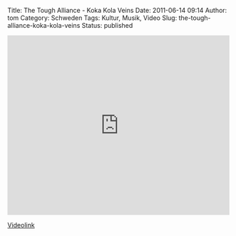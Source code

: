 Title: The Tough Alliance - Koka Kola Veins
Date: 2011-06-14 09:14
Author: tom
Category: Schweden
Tags: Kultur, Musik, Video
Slug: the-tough-alliance-koka-kola-veins
Status: published

<iframe width="498" height="403" src="http://www.youtube.com/embed/UYOrUzN35Z8" frameborder="0" allowfullscreen></iframe>

[Videolink](http://www.youtube.com/watch?v=UYOrUzN35Z8)

